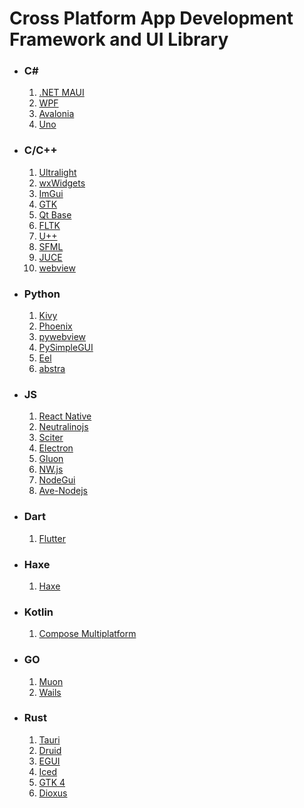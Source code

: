 # Cross Platform App Development Framework and UI Library

- ### C#

  1. [.NET MAUI](https://github.com/dotnet/maui)
  1. [WPF](https://github.com/dotnet/wpf)
  1. [Avalonia](https://github.com/AvaloniaUI/Avalonia)
  1. [Uno](https://github.com/unoplatform/uno)

- ### C/C++

  1. [Ultralight](https://github.com/ultralight-ux/Ultralight)
  1. [wxWidgets](https://github.com/wxWidgets/wxWidgets)
  1. [ImGui](https://github.com/ocornut/imgui)
  1. [GTK](https://github.com/GNOME/gtkmm)
  1. [Qt Base](https://github.com/qt/qtbase)
  1. [FLTK](https://github.com/fltk/fltk)
  1. [U++](https://github.com/ultimatepp/ultimatepp)
  1. [SFML](https://github.com/SFML/SFML)
  1. [JUCE](https://github.com/juce-framework/JUCE)
  1. [webview](https://github.com/webview/webview)

- ### Python

  1. [Kivy](https://github.com/kivy/kivy)
  2. [Phoenix](https://github.com/wxWidgets/Phoenix)
  3. [pywebview](https://github.com/r0x0r/pywebview)
  4. [PySimpleGUI](https://github.com/PySimpleGUI/PySimpleGUI)
  5. [Eel](https://github.com/python-eel/Eel)
  6. [abstra](https://github.com/abstra-app/abstra-lib)

- ### JS

  1. [React Native](https://github.com/facebook/react-native)
  2. [Neutralinojs](https://github.com/neutralinojs/neutralinojs)
  3. [Sciter ](https://github.com/c-smile/sciter-sdk)
  4. [Electron](https://github.com/electron/electron)
  5. [Gluon](https://github.com/gluon-framework/gluon)
  6. [NW.js](https://github.com/nwjs/nw.js)
  7. [NodeGui](https://github.com/nodegui/nodegui)
  8. [Ave-Nodejs](https://github.com/qber-soft/Ave-Nodejs)

- ### Dart

  1. [Flutter](https://github.com/flutter/flutter)

- ### Haxe

  1. [Haxe](https://github.com/HaxeFoundation/haxe)

- ### Kotlin

  1. [Compose Multiplatform](https://github.com/JetBrains/compose-multiplatform)

- ### GO

  1. [Muon](https://github.com/ImVexed/muon)
  2. [Wails](https://github.com/wailsapp/wails)

- ### Rust

  1. [Tauri](https://github.com/tauri-apps/tauri)
  2. [Druid](https://github.com/linebender/druid)
  3. [EGUI](https://github.com/emilk/egui)
  4. [Iced](https://github.com/iced-rs/iced)
  5. [GTK 4](https://github.com/gtk-rs/gtk4-rs)
  6. [Dioxus](https://github.com/DioxusLabs/dioxus)
